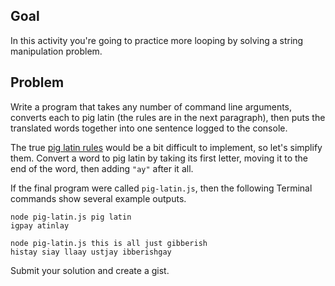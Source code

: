 ## Goal

In this activity you're going to practice more looping by solving a string manipulation problem.

## Problem

Write a program that takes any number of command line arguments, converts each to pig latin (the rules are in the next paragraph), then puts the translated words together into one sentence logged to the console.

The true [pig latin rules](https://en.wikipedia.org/wiki/Pig_Latin#Rules) would be a bit difficult to implement, so let's simplify them. Convert a word to pig latin by taking its first letter, moving it to the end of the word, then adding `"ay"` after it all.

If the final program were called `pig-latin.js`, then the following Terminal commands show several example outputs.

```terminal
node pig-latin.js pig latin
igpay atinlay
```

```terminal
node pig-latin.js this is all just gibberish
histay siay llaay ustjay ibberishgay
```

Submit your solution and create a gist.
